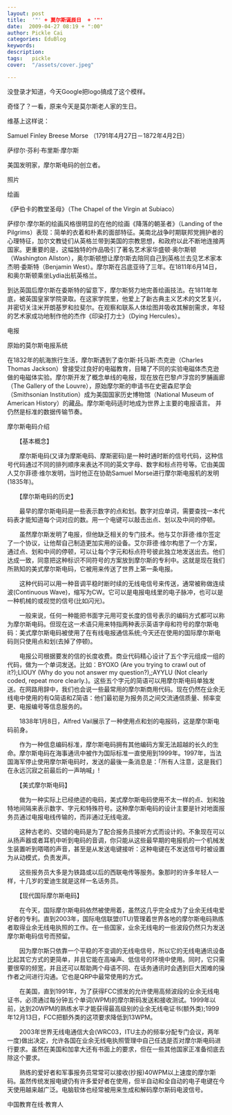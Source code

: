 ```yaml
---
layout: post  
title:  '"' + 莫尔斯诞辰日  + '"'
date:  2009-04-27 08:19 + ":00" 
author: Pickle Cai  
categories: EduBlog  
keywords: 
description:   
tags:	pickle   
cover:  "/assets/cover.jpeg"  

---  
```

    




 

 

没登录才知道，今天Google把logo搞成了这个模样。



奇怪了？一看，原来今天是莫尔斯老人家的生日。 

 

维基上这样说：

 

Samuel Finley Breese Morse （1791年4月27日－1872年4月2日）

萨缪尔·芬利·布里斯·摩尔斯

美国发明家，摩尔斯电码的创立者。

 

照片

 



 

 

绘画





  



《萨伯卡的教堂圣母》（The Chapel of the Virgin at Subiaco）

萨缪尔·摩尔斯的绘画风格很明显的在他的绘画《降落的朝圣者》（Landing of the Pilgrims）表现：简单的衣着和朴素的面部特征。美南北战争时期联邦党拥护者的心理特征，加尔文教徒们从英格兰带到美国的宗教思想，和政府以此不断地连接两国家。更重要的是，这幅独特的作品吸引了著名艺术家华盛顿·奥尔斯顿（Washington Allston），奥尔斯顿想让摩尔斯去陪同自己到英格兰去见艺术家本杰明·委斯特（Benjamin West）。摩尔斯在吕底亚待了三年。在1811年6月14日，和奥尔斯顿乘坐Lydia出航英格兰。



到达英国后摩尔斯在委斯特的留意下，摩尔斯努力地完善绘画技法。在1811年年底，被英国皇家学院录取。在这家学院里，他爱上了新古典主义艺术的文艺复兴，并密切关注米开朗基罗和拉斐尔。在观察和联系人体绘图并吸收其解剖需求，年轻的艺术家成功地制作他的杰作《印染打力士》（Dying Hercules）。



 



电报



 





 



原始的莫尔斯电报系统

 

在1832年的航海旅行生活，摩尔斯遇到了查尔斯·托马斯·杰克逊（Charles Thomas Jackson）曾接受过良好的电磁教育，目睹了不同的实验电磁体杰克逊做的电磁体实验。摩尔斯开发了概念单线的电报，现在放在巴黎卢浮宫的罗脯画廊（The Gallery of the Louvre），原始摩尔斯的申请书在史密森尼学会（Smithsonian Institution）成为美国国家历史博物馆（National Museum of American History）的藏品。摩尔斯电码适时地成为世界上主要的电报语言。 并仍然是标准的数据传输节奏。



 



摩尔斯电码介绍 

　　【基本概念】



　　摩尔斯电码(又译为摩斯电码、摩斯密码)是一种时通时断的信号代码，这种信号代码通过不同的排列顺序来表达不同的英文字母、数字和标点符号等。它由美国人艾尔菲德·维尔发明，当时他正在协助Samuel Morse进行摩尔斯电报机的发明(1835年)。



　　【摩尔斯电码的历史】



　　最早的摩尔斯电码是一些表示数字的点和划。数字对应单词，需要查找一本代码表才能知道每个词对应的数。用一个电键可以敲击出点、划以及中间的停顿。



　　虽然摩尔斯发明了电报，但他缺乏相关的专门技术。他与艾尔菲德·维尔签定了一个协议，让他帮自己制造更加实用的设备。艾尔菲德·维尔构思了一个方案，通过点、划和中间的停顿，可以让每个字元和标点符号彼此独立地发送出去。他们达成一致，同意把这种标识不同符号的方案放到摩尔斯的专利中。这就是现在我们所熟知的美式摩尔斯电码，它被用来传送了世界上第一条电报。



　　这种代码可以用一种音调平稳时断时续的无线电信号来传送，通常被称做连续波(Continuous Wave)，缩写为CW。它可以是电报电线里的电子脉冲，也可以是一种机械的或视觉的信号(比如闪光)。



　　一般来说，任何一种能把书面字元用可变长度的信号表示的编码方式都可以称为摩尔斯电码。但现在这一术语只用来特指两种表示英语字母和符号的摩尔斯电码：美式摩尔斯电码被使用了在有线电报通信系统;今天还在使用的国际摩尔斯电码则只使用点和划(去掉了停顿)。



　　电报公司根据要发的信的长度收费。商业代码精心设计了五个字元组成一组的代码，做为一个单词发送。比如：BYOXO (Are you trying to crawl out of it?);LIOUY (Why do you not answer my question?),;AYYLU (Not clearly coded, repeat more clearly.)。这些五个字元的简语可以用摩尔斯电码单独发送。在网路用辞中，我们也会说一些最常用的摩尔斯商用代码。现在仍然在业余无线电中使用的有Q简语和Z简语：他们最初是为报务员之间交流通信质量、频率变更、电报编号等信息服务的。



　　1838年1月8日，Alfred Vail展示了一种使用点和划的电报码，这是摩尔斯电码前身。



　　作为一种信息编码标准，摩尔斯电码拥有其他编码方案无法超越的长久的生命。摩尔斯电码在海事通讯中被作为国际标准一直使用到1999年。1997年，当法国海军停止使用摩尔斯电码时，发送的最後一条消息是：「所有人注意，这是我们在永远沉寂之前最后的一声呐喊」!



　　【美式摩尔斯电码】



　　做为一种实际上已经绝迹的电码，美式摩尔斯电码使用不太一样的点、划和独特地间隔来表示数字、字元和特殊符号。这种摩尔斯电码的设计主要是针对地面报务员通过电报电线传输的，而非通过无线电波。



　　这种古老的、交错的电码是为了配合报务员接听方式而设计的。不象现在可以从扬声器或者耳机中听到电码的音调，你只能从这些最早期的电报机的一个机械发生装置听到嗒嗒的声音，甚至是从发送电键接听：这种电键在不发送信号时被设置为从动模式，负责发声。



　　这些报务员大多是为铁路或以后的西联电传等服务。象那时的许多年轻人一样，十几岁的爱迪生就是这样一名话务员。



　　【现代国际摩尔斯电码】



　　在今天，国际摩尔斯电码依然被使用着，虽然这几乎完全成为了业余无线电爱好者的专利。直到2003年，国际电信联盟(ITU)管理着世界各地的摩尔斯电码熟练者取得业余无线电执照的工作。在一些国家，业余无线电的一些波段仍然只为发送摩尔斯电码信号而预留。



　　因为摩尔斯只依靠一个平稳的不变调的无线电信号，所以它的无线电通讯设备比起其它方式的更简单，并且它能在高噪声、低信号的环境中使用。同时，它只需要很窄的频宽，并且还可以帮助两个母语不同、在话务通讯时会遇到巨大困难的操作者之间进行沟通。它也是QRP中最常使用的方式。



　　在美国，直到1991年，为了获得FCC颁发的允许使用高频波段的业余无线电证书，必须通过每分钟五个单词(WPM)的摩尔斯码发送和接收测试。1999年以前，达到20WPM的熟练水平才能获得最高级别的业余无线电证书(额外类);1999年12月13日，FCC把额外类的这项要求降低到13WPM。



　　2003年世界无线电通信大会(WRC03，ITU主办的频率分配专门会议，两年一度)做出决定，允许各国在业余无线电执照管理中自己任选是否对摩尔斯电码进行要求。虽然在美国和加拿大还有书面上的要求，但在一些其他国家正准备彻底去除这个要求。



　　熟练的爱好者和军事报务员常常可以接收(抄报)40WPM以上速度的摩尔斯码。虽然传统发报电键仍有许多爱好者在使用，但半自动和全自动的电子电键在今天使用越来越广泛。电脑软体也经常被用来生成和解码摩尔斯码电波信号。



 

		    
 中国教育在线·教育人

